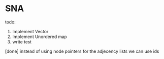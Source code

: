 # SNA
 
todo:
1) Implement Vector
2) Implement Unordered map
3) write test

[done] instead of using node pointers for the adjecency lists we can use ids
